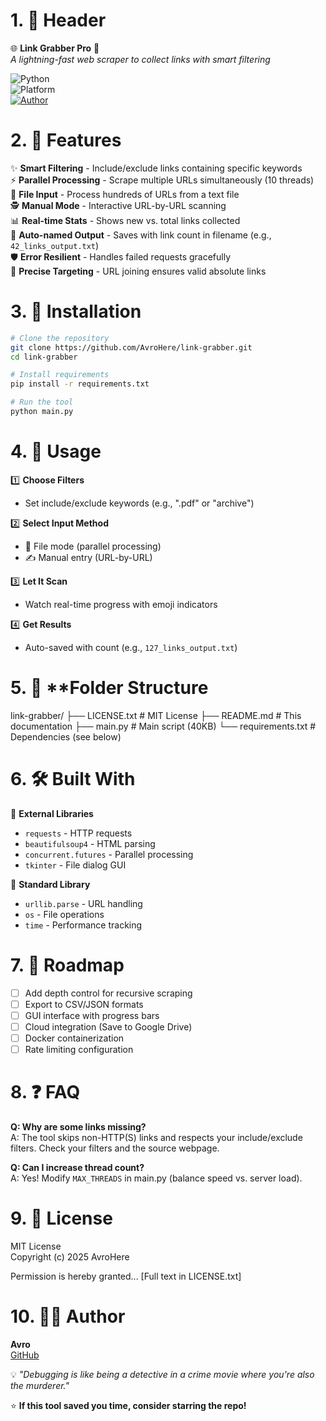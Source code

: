 # 1. 🏁 **Header**
🌐 **Link Grabber Pro** 🔗  
*A lightning-fast web scraper to collect links with smart filtering*

![Python](https://img.shields.io/badge/Python-3.8+-blue?logo=python)  
![Platform](https://img.shields.io/badge/Platform-Windows%20|%20Linux%20|%20Mac-lightgrey)  
[![Author](https://img.shields.io/badge/Author-AvroHere-green?logo=github)](https://github.com/AvroHere)

# 2. 🧩 **Features**
✨ **Smart Filtering** - Include/exclude links containing specific keywords  
⚡ **Parallel Processing** - Scrape multiple URLs simultaneously (10 threads)  
📂 **File Input** - Process hundreds of URLs from a text file  
🕵️ **Manual Mode** - Interactive URL-by-URL scanning  
📊 **Real-time Stats** - Shows new vs. total links collected  
💾 **Auto-named Output** - Saves with link count in filename (e.g., `42_links_output.txt`)  
🛡️ **Error Resilient** - Handles failed requests gracefully  
🎯 **Precise Targeting** - URL joining ensures valid absolute links

# 3. 💾 **Installation**
```bash
# Clone the repository
git clone https://github.com/AvroHere/link-grabber.git
cd link-grabber

# Install requirements
pip install -r requirements.txt

# Run the tool
python main.py
```

# 4. 🧠 **Usage**
1️⃣ **Choose Filters**  
   - Set include/exclude keywords (e.g., ".pdf" or "archive")  
   
2️⃣ **Select Input Method**  
   - 📄 File mode (parallel processing)  
   - ✍️ Manual entry (URL-by-URL)  

3️⃣ **Let It Scan**  
   - Watch real-time progress with emoji indicators  

4️⃣ **Get Results**  
   - Auto-saved with count (e.g., `127_links_output.txt`)


# 5. 📁 **Folder Structure
link-grabber/
├── LICENSE.txt       # MIT License
├── README.md         # This documentation
├── main.py           # Main script (40KB)
└── requirements.txt  # Dependencies (see below)

# 6. 🛠 **Built With**
🔹 **External Libraries**  
- `requests` - HTTP requests  
- `beautifulsoup4` - HTML parsing  
- `concurrent.futures` - Parallel processing  
- `tkinter` - File dialog GUI  

🔹 **Standard Library**  
- `urllib.parse` - URL handling  
- `os` - File operations  
- `time` - Performance tracking

# 7. 🚧 **Roadmap**
- [ ] Add depth control for recursive scraping  
- [ ] Export to CSV/JSON formats  
- [ ] GUI interface with progress bars  
- [ ] Cloud integration (Save to Google Drive)  
- [ ] Docker containerization  
- [ ] Rate limiting configuration

# 8. ❓ **FAQ**
**Q: Why are some links missing?**  
A: The tool skips non-HTTP(S) links and respects your include/exclude filters. Check your filters and the source webpage.

**Q: Can I increase thread count?**  
A: Yes! Modify `MAX_THREADS` in main.py (balance speed vs. server load).


# 9. 📄 **License**
MIT License  
Copyright (c) 2025 AvroHere  

Permission is hereby granted... [Full text in LICENSE.txt]


# 10. 👨‍💻 **Author**
**Avro**  
[GitHub](https://github.com/AvroHere) 

💡 *"Debugging is like being a detective in a crime movie where you're also the murderer."*  

⭐ **If this tool saved you time, consider starring the repo!**

